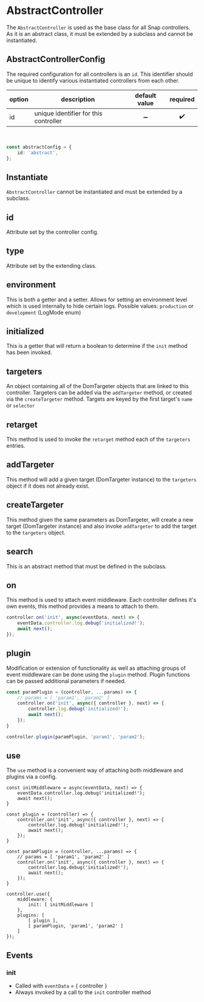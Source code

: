 # AbstractController

The `AbstractController` is used as the base class for all Snap controllers. As it is an abstract class, it must be extended by a subclass and cannot be instantiated.

## AbstractControllerConfig
The required configuration for all controllers is an `id`. This identifier should be unique to identify various instantiated controllers from each other.

| option | description | default value | required | 
|---|---|:---:|:---:|
| id | unique identifier for this controller | ➖ | ✔️ |

<br>

```typescript
const abstractConfig = {
	id: 'abstract',
};
```
## Instantiate
`AbstractController` cannot be instantiated and must be extended by a subclass.

## id
Attribute set by the controller config.

## type
Attribute set by the extending class.

## environment
This is both a getter and a setter. Allows for setting an environment level which is used internally to hide certain logs. Possible values: `production` or `development` (LogMode enum)

## initialized
This is a getter that will return a boolean to determine if the `init` method has been invoked.

## targeters
An object containing all of the DomTargeter objects that are linked to this controller. Targeters can be added via the `addTargeter` method, or created via the `createTargeter` method. Targets are keyed by the first target's `name` or `selector`

## retarget
This method is used to invoke the `retarget` method each of the `targeters` entries.

## addTargeter
This method will add a given target (DomTargeter instance) to the `targeters` object if it does not already exist. 

## createTargeter
This method given the same parameters as DomTargeter, will create a new target (DomTargeter instance) and also invoke `addTargeter` to add the target to the `targeters` object.

## search
This is an abstract method that must be defined in the subclass.

## on
This method is used to attach event middleware. Each controller defines it's own events, this method provides a means to attach to them.

```typescript
controller.on('init', async(eventData, next) => {
	eventData.controller.log.debug('initialized!');
	await next();
});
```

## plugin
Modification or extension of functionality as well as attaching groups of event middleware can be done using the `plugin` method. Plugin functions can be passed additional parameters if needed.

```typescript
const paramPlugin = (controller, ...params) => {
	// params = [ 'param1', 'param2' ]
	controller.on('init', async({ controller }, next) => {
		controller.log.debug('initialized!');
		await next();
	});
}

controller.plugin(paramPlugin, 'param1', 'param2');
```

## use
The `use` method is a convenient way of attaching both middleware and plugins via a config.

```
const initMiddleware = async(eventData, next) => {
	eventData.controller.log.debug('initialized!');
	await next();
}

const plugin = (controller) => {
	controller.on('init', async({ controller }, next) => {
		controller.log.debug('initialized!');
		await next();
	});
}

const paramPlugin = (controller, ...params) => {
	// params = [ 'param1', 'param2' ]
	controller.on('init', async({ controller }, next) => {
		controller.log.debug('initialized!');
		await next();
	});
}

controller.use({
	middleware: {
		init: [ initMiddleware ]
	},
	plugins: [
		[ plugin ],
		[ paramPlugin, 'param1', 'param2' ]
	]
});
```

## Events

### init
- Called with `eventData` = { controller }
- Always invoked by a call to the `init` controller method
